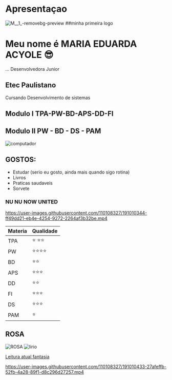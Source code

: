 # Apresentaçao
![M__1_-removebg-preview](https://user-images.githubusercontent.com/110108327/191008013-b23cfc52-72ed-427e-8ed6-5f9a2b9e47d1.png)
##minha primeira logo 

# Meu nome é MARIA EDUARDA ACYOLE  :sunglasses:	
...
Desenvolvedora Junior  

## Etec Paulistano ##
Cursando Desenvolvimento de sistemas 


## Modulo I TPA-PW-BD-APS-DD-FI ##
## Modulo II PW - BD - DS - PAM 

![computador](https://user-images.githubusercontent.com/110108327/191008281-73d8033f-4d3e-4fd3-8fd0-75747399ce76.gif)


## GOSTOS:
+ Estudar (serio eu gosto, ainda mais quando sigo rotina)
+ Livros
+ Praticas saudaveis
+ Sorvete

### NU NU NOW UNITED ###
https://user-images.githubusercontent.com/110108327/191010344-ff49dd21-eb4e-4254-9272-2264af3b32be.mp4


| Materia | Qualidade |
| ------ | ----------- |
| TPA    |   :star: :star::star:  |
| PW     | :star::star::star::star: |
| BD | :star::star:|
| APS  | :star::star::star:|
| DD  |:star::star: |
| FI   | :star::star::star:|
| DS  | :star::star::star:|
| PAM | :star:|

##  ROSA  ##
![ROSA](https://encrypted-tbn0.gstatic.com/images?q=tbn:ANd9GcQATW5PfK7jJa0HgY_Z_9lMj0ey37q8Q2jaJw&usqp=CAU/imagens/rosa.jfif "rosa") ![lirio](https://user-images.githubusercontent.com/110108327/191010703-2669533a-fb0d-489c-a85b-99f64bda258b.jpg)




[Leitura atual fantasia](https://www.amazon.com.br/Escola-bem-mal-%C3%9Anico-Verdadeiro/dp/8582356455/ref=asc_df_8582356455/?tag=googleshopp00-20&linkCode=df0&hvadid=379715766474&hvpos=&hvnetw=g&hvrand=13270792764084186571&hvpone=&hvptwo=&hvqmt=&hvdev=c&hvdvcmdl=&hvlocint=&hvlocphy=1001773&hvtargid=pla-1621150944406&psc=1 "title text!")


https://user-images.githubusercontent.com/110108327/191010433-27afeffb-52fb-4a28-89f1-d8c296d27257.mp4






